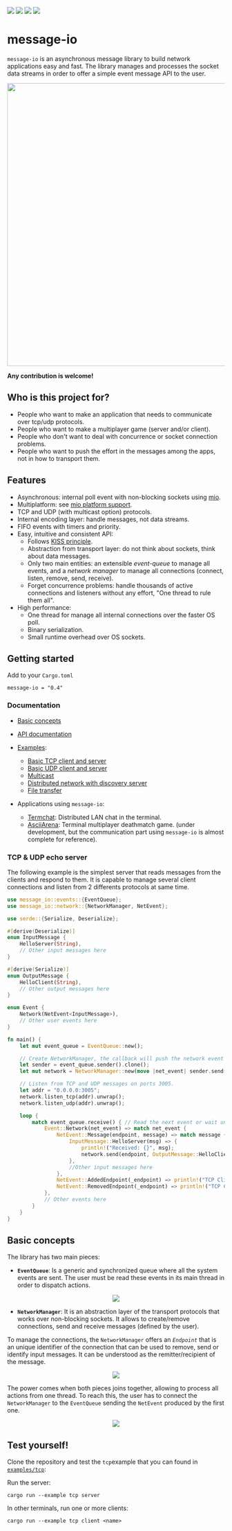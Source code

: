 [![](https://img.shields.io/crates/v/message-io)](https://crates.io/crates/message-io)
[![](https://img.shields.io/crates/l/message-io)](https://www.apache.org/licenses/LICENSE-2.0.txt)
[![](https://img.shields.io/crates/d/message-io)](https://crates.io/crates/message-io)
[![](https://img.shields.io/github/workflow/status/lemunozm/message-io/message-io%20ci)](https://github.com/lemunozm/message-io/actions?query=workflow%3A%22message-io+ci%22)

# message-io
`message-io` is an asynchronous message library to build network applications easy and fast. The library manages and processes the socket data streams in order to offer a simple event message API to the user.

<p align="center">
  <img src="https://docs.google.com/drawings/d/e/2PACX-1vSPmycMsWoQq60MPEODcakFQVPkDwVy98AnduTswFNPGBB5dpbIsSCHHBhS2iEuSUtbVaYQb7zgfgjO/pub?w=653&h=305" width="653"/>
</p>

**Any contribution is welcome!**

## Who is this project for?
- People who want to make an application that needs to communicate over tcp/udp protocols.
- People who want to make a multiplayer game (server and/or client).
- People who don't want to deal with concurrence or socket connection problems.
- People who want to push the effort in the messages among the apps, not in how to transport them.

## Features
- Asynchronous: internal poll event with non-blocking sockets using [mio](https://github.com/tokio-rs/mio).
- Multiplatform: see [mio platform support](https://github.com/tokio-rs/mio#platforms).
- TCP and UDP (with multicast option) protocols.
- Internal encoding layer: handle messages, not data streams.
- FIFO events with timers and priority.
- Easy, intuitive and consistent API:
  - Follows [KISS principle](https://en.wikipedia.org/wiki/KISS_principle).
  - Abstraction from transport layer: do not think about sockets, think about data messages.
  - Only two main entities: an extensible *event-queue* to manage all events,
    and a *network manager* to manage all connections (connect, listen, remove, send, receive).
  - Forget concurrence problems: handle thousands of active connections and listeners without any effort,
    "One thread to rule them all".
- High performance:
    - One thread for manage all internal connections over the faster OS poll.
    - Binary serialization.
    - Small runtime overhead over OS sockets.

## Getting started
Add to your `Cargo.toml`
```
message-io = "0.4"
```

### Documentation
- [Basic concepts](#basic-concepts)
- [API documentation](https://docs.rs/message-io/)
- [Examples](examples):

  - [Basic TCP client and server](examples/tcp)
  - [Basic UDP client and server](examples/udp)
  - [Multicast](examples/multicast)
  - [Distributed network with discovery server](examples/distributed)
  - [File transfer](examples/file-transfer)

- Applications using `message-io`:
  - [Termchat](https://github.com/lemunozm/termchat): Distributed LAN chat in the terminal.
  - [AsciiArena](https://github.com/lemunozm/asciiarena): Terminal multiplayer deathmatch game.
    (under development, but the communication part using `message-io` is almost complete for reference).

### TCP & UDP echo server
The following example is the simplest server that reads messages from the clients and respond to them.
It is capable to manage several client connections and listen from 2 differents protocols at same time.

```rust
use message_io::events::{EventQueue};
use message_io::network::{NetworkManager, NetEvent};

use serde::{Serialize, Deserialize};

#[derive(Deserialize)]
enum InputMessage {
    HelloServer(String),
    // Other input messages here
}

#[derive(Serialize)]
enum OutputMessage {
    HelloClient(String),
    // Other output messages here
}

enum Event {
    Network(NetEvent<InputMessage>),
    // Other user events here
}

fn main() {
    let mut event_queue = EventQueue::new();

    // Create NetworkManager, the callback will push the network event into the event queue
    let sender = event_queue.sender().clone();
    let mut network = NetworkManager::new(move |net_event| sender.send(Event::Network(net_event)));

    // Listen from TCP and UDP messages on ports 3005.
    let addr = "0.0.0.0:3005";
    network.listen_tcp(addr).unwrap();
    network.listen_udp(addr).unwrap();

    loop {
        match event_queue.receive() { // Read the next event or wait until have it.
            Event::Network(net_event) => match net_event {
                NetEvent::Message(endpoint, message) => match message {
                    InputMessage::HelloServer(msg) => {
                        println!("Received: {}", msg);
                        network.send(endpoint, OutputMessage::HelloClient(msg)).unwrap();
                    },
                    //Other input messages here
                },
                NetEvent::AddedEndpoint(_endpoint) => println!("TCP Client connected"),
                NetEvent::RemovedEndpoint(_endpoint) => println!("TCP Client disconnected"),
            },
            // Other events here
        }
    }
}
```

## Basic concepts
The library has two main pieces:

- **`EventQueue`**:
Is a generic and synchronized queue where all the system events are sent.
The user must be read these events in its main thread in order to dispatch actions.

<p align="center">
  <img src="https://docs.google.com/drawings/d/e/2PACX-1vQr06OL40IWagXWHoyytUIlR1SHoahYE0Pkj6r0HmokaUMW4ojC5MV2OViFO9m-2jDqrDokPJ62oSzg/pub?w=837&h=313"/>
</p>

- **`NetworkManager`**:
It is an abstraction layer of the transport protocols that works over non-blocking sockets.
It allows to create/remove connections, send and receive messages (defined by the user).

To manage the connections, the `NetworkManager` offers an *`Endpoint`*
that is an unique identifier of the connection that can be used
to remove, send or identify input messages.
It can be understood as the remitter/recipient of the message.

<p align="center">
  <img src="https://docs.google.com/drawings/d/e/2PACX-1vS3y1BKwPHjoFqtHm2pqfmvxr0JRQIzeRJim9s2UOrOIS74cGwlyqxnH4_DHVXTverziCjPzl6FtQMe/pub?w=586&h=273"/>
</p>

The power comes when both pieces joins together, allowing to process all actions from one thread.
To reach this, the user has to connect the `NetworkManager` to the `EventQueue` sending the `NetEvent` produced by the first one.

<p align="center">
  <img src="https://docs.google.com/drawings/d/e/2PACX-1vT6IuBVr4mLbdNfs2yZayqqUJ04PsuqG27Ce3Vdr0ZG8ItX3slISoKVxyndybaYPIS5oFZ6N4TljrKQ/pub?w=701&h=383"/>
</p>

## Test yourself!
Clone the repository and test the `tcp`example that you can found in [`examples/tcp`](examples/tcp):

Run the server:
```
cargo run --example tcp server
```
In other terminals, run one or more clients:
```
cargo run --example tcp client <name>
```


